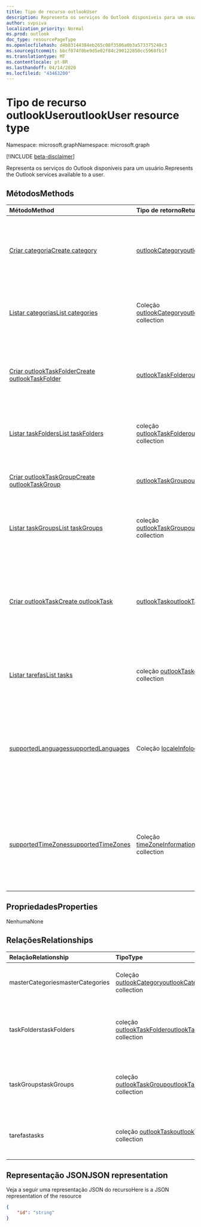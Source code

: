 ```yaml
---
title: Tipo de recurso outlookUser
description: Representa os serviços do Outlook disponíveis para um usuário.
author: svpsiva
localization_priority: Normal
ms.prod: outlook
doc_type: resourcePageType
ms.openlocfilehash: d4b83144384eb265c08f3586a0b3a573375248c3
ms.sourcegitcommit: bbcf074f0be9d5e02f84c290122850cc5968fb1f
ms.translationtype: MT
ms.contentlocale: pt-BR
ms.lasthandoff: 04/14/2020
ms.locfileid: "43463200"
---
```

# <a name="outlookuser-resource-type"></a><span data-ttu-id="f1019-103">Tipo de recurso outlookUser</span><span class="sxs-lookup"><span data-stu-id="f1019-103">outlookUser resource type</span></span>

<span data-ttu-id="f1019-104">Namespace: microsoft.graph</span><span class="sxs-lookup"><span data-stu-id="f1019-104">Namespace: microsoft.graph</span></span>

[!INCLUDE [beta-disclaimer](../../includes/beta-disclaimer.md)]

<span data-ttu-id="f1019-105">Representa os serviços do Outlook disponíveis para um usuário.</span><span class="sxs-lookup"><span data-stu-id="f1019-105">Represents the Outlook services available to a user.</span></span>


## <a name="methods"></a><span data-ttu-id="f1019-106">Métodos</span><span class="sxs-lookup"><span data-stu-id="f1019-106">Methods</span></span>

| <span data-ttu-id="f1019-107">Método</span><span class="sxs-lookup"><span data-stu-id="f1019-107">Method</span></span>           | <span data-ttu-id="f1019-108">Tipo de retorno</span><span class="sxs-lookup"><span data-stu-id="f1019-108">Return Type</span></span>    |<span data-ttu-id="f1019-109">Descrição</span><span class="sxs-lookup"><span data-stu-id="f1019-109">Description</span></span>|
|:---------------|:--------|:----------|
|[<span data-ttu-id="f1019-110">Criar categoria</span><span class="sxs-lookup"><span data-stu-id="f1019-110">Create category</span></span>](../api/outlookuser-post-mastercategories.md) | [<span data-ttu-id="f1019-111">outlookCategory</span><span class="sxs-lookup"><span data-stu-id="f1019-111">outlookCategory</span></span>](outlookcategory.md) |<span data-ttu-id="f1019-112">Cria um objeto **outlookCategory** na lista mestra de categorias do usuário.</span><span class="sxs-lookup"><span data-stu-id="f1019-112">Create an **outlookCategory** object in the user's master list of categories.</span></span>|
|[<span data-ttu-id="f1019-113">Listar categorias</span><span class="sxs-lookup"><span data-stu-id="f1019-113">List categories</span></span>](../api/outlookuser-list-mastercategories.md) | <span data-ttu-id="f1019-114">Coleção [outlookCategory](outlookcategory.md)</span><span class="sxs-lookup"><span data-stu-id="f1019-114">[outlookCategory](outlookcategory.md) collection</span></span> |<span data-ttu-id="f1019-115">Obtém todas as categorias que foram definidas para o usuário.</span><span class="sxs-lookup"><span data-stu-id="f1019-115">Get all the categories that have been defined for the user.</span></span>|
|[<span data-ttu-id="f1019-116">Criar outlookTaskFolder</span><span class="sxs-lookup"><span data-stu-id="f1019-116">Create outlookTaskFolder</span></span>](../api/outlookuser-post-taskfolders.md) |[<span data-ttu-id="f1019-117">outlookTaskFolder</span><span class="sxs-lookup"><span data-stu-id="f1019-117">outlookTaskFolder</span></span>](outlooktaskfolder.md)| <span data-ttu-id="f1019-118">Crie uma pasta de tarefas no grupo de tarefas padrão`My Tasks`() da caixa de correio do usuário.</span><span class="sxs-lookup"><span data-stu-id="f1019-118">Create a task folder in the default task group (`My Tasks`) of the user's mailbox.</span></span>|
|[<span data-ttu-id="f1019-119">Listar taskFolders</span><span class="sxs-lookup"><span data-stu-id="f1019-119">List taskFolders</span></span>](../api/outlookuser-list-taskfolders.md) |<span data-ttu-id="f1019-120">coleção [outlookTaskFolder](outlooktaskfolder.md)</span><span class="sxs-lookup"><span data-stu-id="f1019-120">[outlookTaskFolder](outlooktaskfolder.md) collection</span></span>| <span data-ttu-id="f1019-121">Obter todas as pastas de tarefas do Outlook na caixa de correio do usuário.</span><span class="sxs-lookup"><span data-stu-id="f1019-121">Get all the Outlook task folders in the user's mailbox.</span></span>|
|[<span data-ttu-id="f1019-122">Criar outlookTaskGroup</span><span class="sxs-lookup"><span data-stu-id="f1019-122">Create outlookTaskGroup</span></span>](../api/outlookuser-post-taskgroups.md) |[<span data-ttu-id="f1019-123">outlookTaskGroup</span><span class="sxs-lookup"><span data-stu-id="f1019-123">outlookTaskGroup</span></span>](outlooktaskgroup.md)| <span data-ttu-id="f1019-124">Criar um grupo de tarefas do Outlook na caixa de correio do usuário.</span><span class="sxs-lookup"><span data-stu-id="f1019-124">Create an Outlook task group in the user's mailbox.</span></span>|
|[<span data-ttu-id="f1019-125">Listar taskGroups</span><span class="sxs-lookup"><span data-stu-id="f1019-125">List taskGroups</span></span>](../api/outlookuser-list-taskgroups.md) |<span data-ttu-id="f1019-126">coleção [outlookTaskGroup](outlooktaskgroup.md)</span><span class="sxs-lookup"><span data-stu-id="f1019-126">[outlookTaskGroup](outlooktaskgroup.md) collection</span></span>| <span data-ttu-id="f1019-127">Obter todos os grupos de tarefas do Outlook na caixa de correio do usuário.</span><span class="sxs-lookup"><span data-stu-id="f1019-127">Get all the Outlook task groups in the user's mailbox.</span></span>|
|[<span data-ttu-id="f1019-128">Criar outlookTask</span><span class="sxs-lookup"><span data-stu-id="f1019-128">Create outlookTask</span></span>](../api/outlookuser-post-tasks.md) |[<span data-ttu-id="f1019-129">outlookTask</span><span class="sxs-lookup"><span data-stu-id="f1019-129">outlookTask</span></span>](outlooktask.md)| <span data-ttu-id="f1019-130">Crie uma tarefa do Outlook no grupo de tarefas padrão`My Tasks`() e na pasta de`Tasks`tarefas padrão () na caixa de correio do usuário.</span><span class="sxs-lookup"><span data-stu-id="f1019-130">Create an Outlook task in the default task group (`My Tasks`) and default task folder (`Tasks`) in the user's mailbox.</span></span>|
|[<span data-ttu-id="f1019-131">Listar tarefas</span><span class="sxs-lookup"><span data-stu-id="f1019-131">List tasks</span></span>](../api/outlookuser-list-tasks.md) |<span data-ttu-id="f1019-132">coleção [outlookTask](outlooktask.md)</span><span class="sxs-lookup"><span data-stu-id="f1019-132">[outlookTask](outlooktask.md) collection</span></span>| <span data-ttu-id="f1019-133">Obtenha todas as tarefas do Outlook na caixa de correio do usuário.</span><span class="sxs-lookup"><span data-stu-id="f1019-133">Get all the Outlook tasks in the user's mailbox.</span></span>|
|[<span data-ttu-id="f1019-134">supportedLanguages</span><span class="sxs-lookup"><span data-stu-id="f1019-134">supportedLanguages</span></span>](../api/outlookuser-supportedlanguages.md) | <span data-ttu-id="f1019-135">Coleção [localeInfo](localeinfo.md)</span><span class="sxs-lookup"><span data-stu-id="f1019-135">[localeInfo](localeinfo.md) collection</span></span> | <span data-ttu-id="f1019-136">Obtém a lista de localidades e idiomas com suporte para o usuário, conforme configurado no servidor de caixa de correio do usuário.</span><span class="sxs-lookup"><span data-stu-id="f1019-136">Get the list of locales and languages that is supported for the user, as configured on the user's mailbox server.</span></span> |
|[<span data-ttu-id="f1019-137">supportedTimeZones</span><span class="sxs-lookup"><span data-stu-id="f1019-137">supportedTimeZones</span></span>](../api/outlookuser-supportedtimezones.md) | <span data-ttu-id="f1019-138">Coleção [timeZoneInformation](timezoneinformation.md)</span><span class="sxs-lookup"><span data-stu-id="f1019-138">[timeZoneInformation](timezoneinformation.md) collection</span></span> | <span data-ttu-id="f1019-139">Obtém a lista de fusos horários com suporte para o usuário, conforme configurado no servidor de caixa de correio do usuário.</span><span class="sxs-lookup"><span data-stu-id="f1019-139">Get the list of time zones that is supported for the user, as configured on the user's mailbox server.</span></span> |


## <a name="properties"></a><span data-ttu-id="f1019-140">Propriedades</span><span class="sxs-lookup"><span data-stu-id="f1019-140">Properties</span></span>
<span data-ttu-id="f1019-141">Nenhuma</span><span class="sxs-lookup"><span data-stu-id="f1019-141">None</span></span>

## <a name="relationships"></a><span data-ttu-id="f1019-142">Relações</span><span class="sxs-lookup"><span data-stu-id="f1019-142">Relationships</span></span>
| <span data-ttu-id="f1019-143">Relação</span><span class="sxs-lookup"><span data-stu-id="f1019-143">Relationship</span></span> | <span data-ttu-id="f1019-144">Tipo</span><span class="sxs-lookup"><span data-stu-id="f1019-144">Type</span></span>   |<span data-ttu-id="f1019-145">Descrição</span><span class="sxs-lookup"><span data-stu-id="f1019-145">Description</span></span>|
|:---------------|:--------|:----------|
|<span data-ttu-id="f1019-146">masterCategories</span><span class="sxs-lookup"><span data-stu-id="f1019-146">masterCategories</span></span>|<span data-ttu-id="f1019-147">Coleção [outlookCategory](../resources/outlookcategory.md)</span><span class="sxs-lookup"><span data-stu-id="f1019-147">[outlookCategory](../resources/outlookcategory.md) collection</span></span>| <span data-ttu-id="f1019-148">Uma lista de categorias definidas para o usuário.</span><span class="sxs-lookup"><span data-stu-id="f1019-148">A list of categories defined for the user.</span></span> | 
|<span data-ttu-id="f1019-149">taskFolders</span><span class="sxs-lookup"><span data-stu-id="f1019-149">taskFolders</span></span>|<span data-ttu-id="f1019-150">coleção [outlookTaskFolder](outlooktaskfolder.md)</span><span class="sxs-lookup"><span data-stu-id="f1019-150">[outlookTaskFolder](outlooktaskfolder.md) collection</span></span>| <span data-ttu-id="f1019-151">As pastas de tarefas do Outlook do usuário.</span><span class="sxs-lookup"><span data-stu-id="f1019-151">The user's Outlook task folders.</span></span> <span data-ttu-id="f1019-152">Somente leitura.</span><span class="sxs-lookup"><span data-stu-id="f1019-152">Read-only.</span></span> <span data-ttu-id="f1019-153">Anulável.</span><span class="sxs-lookup"><span data-stu-id="f1019-153">Nullable.</span></span>|
|<span data-ttu-id="f1019-154">taskGroups</span><span class="sxs-lookup"><span data-stu-id="f1019-154">taskGroups</span></span>|<span data-ttu-id="f1019-155">coleção [outlookTaskGroup](outlooktaskgroup.md)</span><span class="sxs-lookup"><span data-stu-id="f1019-155">[outlookTaskGroup](outlooktaskgroup.md) collection</span></span>| <span data-ttu-id="f1019-156">Grupos de tarefas do Outlook do usuário.</span><span class="sxs-lookup"><span data-stu-id="f1019-156">The user's Outlook task groups.</span></span> <span data-ttu-id="f1019-157">Somente leitura.</span><span class="sxs-lookup"><span data-stu-id="f1019-157">Read-only.</span></span> <span data-ttu-id="f1019-158">Anulável.</span><span class="sxs-lookup"><span data-stu-id="f1019-158">Nullable.</span></span>|
|<span data-ttu-id="f1019-159">tarefas</span><span class="sxs-lookup"><span data-stu-id="f1019-159">tasks</span></span>|<span data-ttu-id="f1019-160">coleção [outlookTask](outlooktask.md)</span><span class="sxs-lookup"><span data-stu-id="f1019-160">[outlookTask](outlooktask.md) collection</span></span>| <span data-ttu-id="f1019-161">As tarefas do Outlook do usuário.</span><span class="sxs-lookup"><span data-stu-id="f1019-161">The user's Outlook tasks.</span></span> <span data-ttu-id="f1019-162">Somente leitura.</span><span class="sxs-lookup"><span data-stu-id="f1019-162">Read-only.</span></span> <span data-ttu-id="f1019-163">Anulável.</span><span class="sxs-lookup"><span data-stu-id="f1019-163">Nullable.</span></span>|

## <a name="json-representation"></a><span data-ttu-id="f1019-164">Representação JSON</span><span class="sxs-lookup"><span data-stu-id="f1019-164">JSON representation</span></span>

<span data-ttu-id="f1019-165">Veja a seguir uma representação JSON do recurso</span><span class="sxs-lookup"><span data-stu-id="f1019-165">Here is a JSON representation of the resource</span></span>

<!-- {
  "blockType": "resource",
  "keyProperty": "id",
  "baseType":"microsoft.graph.entity",  
  "@odata.type": "microsoft.graph.outlookUser"
}-->
```json
{  
    "id": "string"
}

```

<!-- uuid: 8fcb5dbc-d5aa-4681-8e31-b001d5168d79
2015-10-25 14:57:30 UTC -->
<!--
{
  "type": "#page.annotation",
  "description": "outlookUser resource",
  "keywords": "",
  "section": "documentation",
  "tocPath": "",
  "suppressions": []
}
-->
